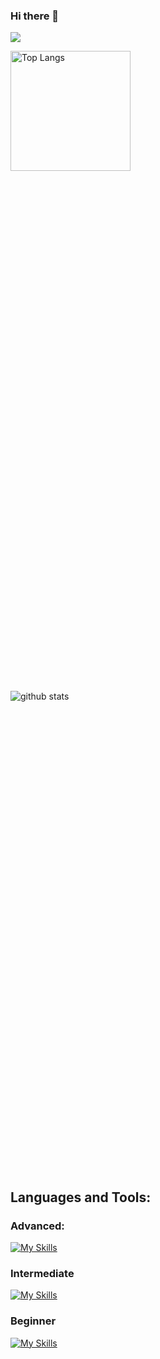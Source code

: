 ### Hi there 👋

![](http://github-profile-summary-cards.vercel.app/api/cards/profile-details?username=ta-mu-aa&theme=tokyonight)

<div style="display: grid; grid-template-columns: repeat(auto-fit, minmax(300px, 1fr)); gap: 16rem">
  <img
    alt="Top Langs"
    style="display: grid; grid-template-rows: subgrid; grid-row: span 4; height: 12rem"
    src="https://github-readme-stats.vercel.app/api/top-langs/?username=ta-mu-aa&layout=compact&count_private=true&show_icons=true&theme=tokyonight&hide=jupyter%20notebook,MDX&langs_count=6"
  />
  <img
    alt="github stats"
    style="display: grid; grid-template-rows: subgrid; grid-row: span 4;"
    src="https://github-readme-stats.vercel.app/api?username=ta-mu-aa&count_private=true&show_icons=true&show_icons=true&theme=tokyonight"
  />  
</div>






<h2 align="left">Languages and Tools:</h2>

<h3 align="left">Advanced:</h3>

[![My Skills](https://skillicons.dev/icons?i=php,laravel)](https://skillicons.dev)

<h3 align="left">Intermediate</h3>

[![My Skills](https://skillicons.dev/icons?i=html,css,sass,js,ts,react,nextjs,golang,docker,k8s,aws,postgres,gitlab&perline=7)](https://skillicons.dev)

<h3 align="left">Beginner</h3>

[![My Skills](https://skillicons.dev/icons?i=tailwind,vue,nuxtjs,vite,ruby,rails,mysql,linux,firebase,github&perline=10)](https://skillicons.dev)
